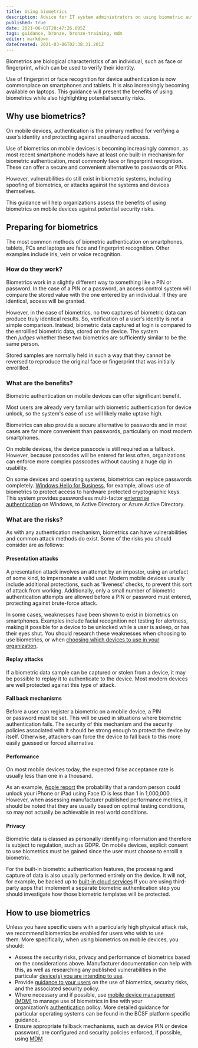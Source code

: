```yaml
---
title: Using biometrics
description: Advice for IT system administrators on using biometric authentication on smartphones, tablets, laptops and desktop PCs.
published: true
date: 2021-06-01T20:47:26.095Z
tags: guidance, bronze, bronze-training, mdm
editor: markdown
dateCreated: 2021-03-06T02:38:31.201Z
---
```


Biometrics are biological characteristics of an individual, such as face or fingerprint, which can be used to verify their identity.

Use of fingerprint or face recognition for device authentication is now commonplace on smartphones and tablets. It is also increasingly becoming available on laptops. This guidance will present the benefits of using biometrics while also highlighting potential security risks.


## Why use biometrics?

On mobile devices, authentication is the primary method for verifying a user’s identity and protecting against unauthorized access.

Use of biometrics on mobile devices is becoming increasingly common, as most recent smartphone models have at least one built-in mechanism for biometric authentication, most commonly face or fingerprint recognition. These can offer a secure and convenient alternative to passwords or PINs.

However, vulnerabilities do still exist in biometric systems, including spoofing of biometrics, or attacks against the systems and devices themselves.

This guidance will help organizations assess the benefits of using biometrics on mobile devices against potential security risks.


## Preparing for biometrics

The most common methods of biometric authentication on smartphones, tablets, PCs and laptops are face and fingerprint recognition. Other examples include iris, vein or voice recognition.

### **How do they work?**

Biometrics work in a slightly different way to something like a PIN or password. In the case of a PIN or a password, an access control system will compare the stored value with the one entered by an individual. If they are identical, access will be granted.

However, in the case of biometrics, no two captures of biometric data can produce truly identical results. So, verification of a user’s identity is not a simple comparison. Instead, biometric data captured at login is compared to the enrolllled biometric data, stored on the device. The system then *judges* whether these two biometrics are sufficiently similar to be the same person.

Stored samples are normally held in such a way that they cannot be reversed to reproduce the original face or fingerprint that was initially enrolllled.

### **What are the benefits?**

Biometric authentication on mobile devices can offer significant benefit.

Most users are already very familiar with biometric authentication for device unlock, so the system's ease of use will likely make uptake high.

Biometrics can also provide a secure alternative to passwords and in most cases are far more convenient than passwords, particularly on most modern smartphones.

On mobile devices, the device passcode is still required as a fallback. However, because passcodes will be entered far less often, organizations can enforce more complex passcodes without causing a huge dip in usability.

On some devices and operating systems, biometrics can replace passwords completely. [Windows Hello for Business](https://docs.microsoft.com/en-us/windows/security/identity-protection/hello-for-business/hello-identity-verification), for example, allows use of biometrics to protect access to hardware protected cryptographic keys. This system provides passwordless multi-factor [enterprise authentication](/bronze-training/mobile-device-guidance/enterprise-authentication-policy) on Windows, to Active Directory or Azure Active Directory.

### **What are the risks?**

As with any authentication mechanism, biometrics can have vulnerabilities and common attack methods do exist. Some of the risks you should consider are as follows:

#### **Presentation attacks**

A presentation attack involves an attempt by an impostor, using an artefact of some kind, to impersonate a valid user. Modern mobile devices usually include additional protections, such as 'liveness' checks, to prevent this sort of attack from working. Additionally, only a small number of biometric authentication attempts are allowed before a PIN or password must entered, protecting against brute-force attack.

In some cases, weaknesses have been shown to exist in biometrics on smartphones. Examples include facial recognition not testing for alertness, making it possible for a device to be unlocked while a user is asleep, or has their eyes shut. You should research these weaknesses when choosing to use biometrics, or when [choosing which devices to use in your organization](/bronze-training/mobile-device-guidance/choosing-devices).

#### **Replay attacks**

If a biometric data sample can be captured or stolen from a device, it may be possible to replay it to authenticate to the device. Most modern devices are well protected against this type of attack.

#### **Fall back mechanisms**

Before a user can register a biometric on a mobile device, a PIN or password must be set. This will be used in situations where biometric authentication fails. The security of this mechanism and the security policies associated with it should be strong enough to protect the device by itself. Otherwise, attackers can force the device to fall back to this more easily guessed or forced alternative.

#### **Performance**

On most mobile devices today, the expected false acceptance rate is usually less than one in a thousand.

As an example, [Apple report](https://support.apple.com/en-gb/HT208108) the probability that a random person could unlock your iPhone or iPad using Face ID is less than 1 in 1,000,000. However, when assessing manufacturer published performance metrics, it should be noted that they are usually based on optimal testing conditions, so may not actually be achievable in real world conditions.

#### **Privacy**

Biometric data is classed as personally identifying information and therefore is subject to regulation, such as GDPR. On mobile devices, explicit consent to use biometrics must be gained since the user must choose to enrolll a biometric.

For the built-in biometric authentication features, the processing and capture of data is also usually performed entirely on the device. It will not, for example, be backed up to [built-in cloud services](/bronze-training/mobile-device-guidance/using-built-in-cloud-services) If you are using third-party apps that implement a separate biometric authentication step you should investigate how those biometric templates will be protected.


## How to use biometrics

Unless you have specific users with a particularly high physical attack risk, we recommend biometrics be enabled for users who wish to use them. More specifically, when using biometrics on mobile devices, you should:

-   Assess the security risks, privacy and performance of biometrics based on the considerations above. Manufacturer documentation can help with this, as well as researching any published vulnerabilities in the particular [device(s) you are intending to use](/bronze-training/mobile-device-guidance/choosing-devices).
-   Provide [guidance to your users](/bronze-training/mobile-device-guidance/advising-end-users) on the use of biometrics, security risks, and the associated security policy.
-   Where necessary and if possible, use [mobile device management (MDM)](/bronze-training/mobile-device-guidance/choosing-and-using-mobile-device-management-services) to manage use of biometrics in line with your organization’s [authentication](/bronze-training/mobile-device-guidance/enterprise-authentication-policy) policy. More detailed guidance for particular operating systems can be found in the BCSF platform specific guidance..
-   Ensure appropriate fallback mechanisms, such as device PIN or device password, are configured and security policies enforced, if possible, using [MDM](/bronze-training/mobile-device-guidance/choosing-and-using-mobile-device-management-services)